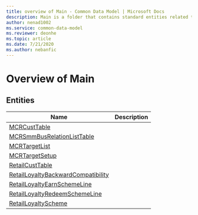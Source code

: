 ```yaml
---
title: overview of Main - Common Data Model | Microsoft Docs
description: Main is a folder that contains standard entities related to the Common Data Model.
author: nenad1002
ms.service: common-data-model
ms.reviewer: deonhe
ms.topic: article
ms.date: 7/21/2020
ms.author: nebanfic
---
```


# Overview of Main


## Entities

|Name|Description|
|---|---|
|[MCRCustTable](MCRCustTable.md)||
|[MCRSmmBusRelationListTable](MCRSmmBusRelationListTable.md)||
|[MCRTargetList](MCRTargetList.md)||
|[MCRTargetSetup](MCRTargetSetup.md)||
|[RetailCustTable](RetailCustTable.md)||
|[RetailLoyaltyBackwardCompatibility](RetailLoyaltyBackwardCompatibility.md)||
|[RetailLoyaltyEarnSchemeLine](RetailLoyaltyEarnSchemeLine.md)||
|[RetailLoyaltyRedeemSchemeLine](RetailLoyaltyRedeemSchemeLine.md)||
|[RetailLoyaltyScheme](RetailLoyaltyScheme.md)||
